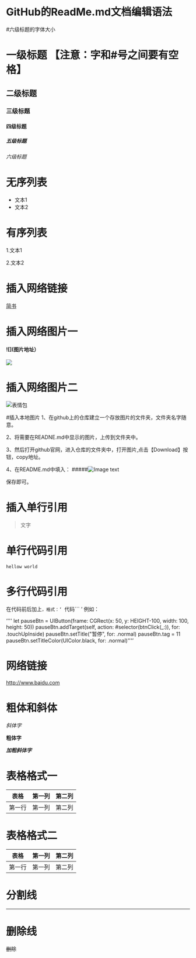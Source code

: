 # GitHub的ReadMe.md文档编辑语法

#六级标题的字体大小
# 一级标题 【注意：字和#号之间要有空格】
## 二级标题
### 三级标题
#### 四级标题
##### 五级标题
###### 六级标题

# 无序列表
  - 文本1
  - 文本2
  
# 有序列表
  1.文本1
  
  2.文本2
  
# 插入网络链接
[简书](http://www.baidu.com "悬停显示文字")

# 插入网络图片一
#### ![](图片地址）
![](http://upload-images.jianshu.io/upload_images/1874524-b9be15e31c25eba2.jpg?imageMogr2/auto-orient/strip%7CimageView2/2/w/1240)

# 插入网络图片二
![表情包](https://raw.githubusercontent.com/wangzchao/Github-Operation-Manual/master/%E5%9B%BE%E7%89%87%E6%B5%8B%E8%AF%95/%E5%BE%AE%E4%BF%A1%E6%88%AA%E5%9B%BE_20200413220346.png)

#插入本地图片
1、在github上的仓库建立一个存放图片的文件夹，文件夹名字随意。

2、将需要在READNE.md中显示的图片，上传到文件夹中。

3、然后打开github官网，进入仓库的文件夹中，打开图片,点击【Download】按钮，copy地址。

4、在README.md中填入：
#####![Image text](https://raw.githubusercontent.com/wangzchao/Github-Operation-Manual/master/%E5%9B%BE%E7%89%87%E6%B5%8B%E8%AF%95/%E5%BE%AE%E4%BF%A1%E6%88%AA%E5%9B%BE_20200413220346.png)

保存即可。

# 插入单行引用
>文字

# 单行代码引用
`hellow world`

# 多行代码引用
在代码前后加上```，格式：‘ ```代码``` ’
例如：

‘'''    let pauseBtn = UIButton(frame: CGRect(x: 50, y: HEIGHT-100, width: 100, height: 50))
        pauseBtn.addTarget(self, action: #selector(btnClick(_:)), for: .touchUpInside)
        pauseBtn.setTitle("暂停", for: .normal)
        pauseBtn.tag = 11
        pauseBtn.setTitleColor(UIColor.black, for: .normal)'''’

# 网络链接
http://www.baidu.com

# 粗体和斜体
*斜体字* 

**粗体字** 

***加粗斜体字***

# 表格格式一
| 表格      | 第一列     | 第二列     |
| ---------- | :-----------:  | :-----------: |
| 第一行     | 第一列     | 第二列     |

# 表格格式二
 表格      | 第一列     | 第二列     
 -------- | :-----------:  | :-----------: 
 第一行     | 第一列     | 第二列   
 
 # 分割线
 ***
 
 # 删除线
 ~~删除~~
 
